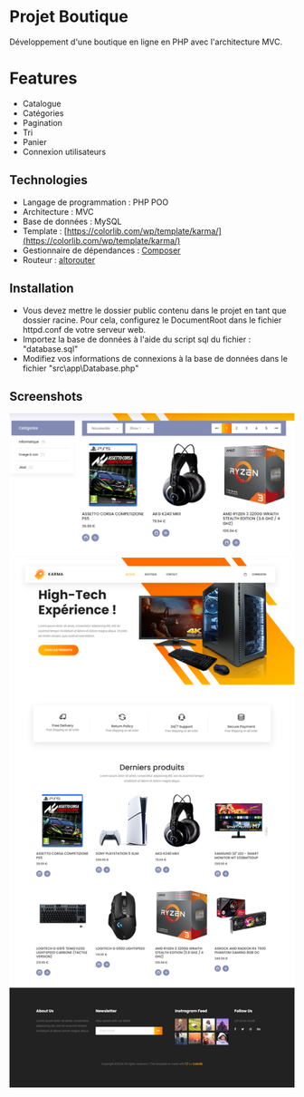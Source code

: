 # Projet Boutique
Développement d'une boutique en ligne en PHP avec l'architecture MVC.

# Features
- Catalogue
- Catégories
- Pagination
- Tri
- Panier
- Connexion utilisateurs

## Technologies
- Langage de programmation : PHP POO
- Architecture : MVC
- Base de données : MySQL
- Template : [https://colorlib.com/wp/template/karma/](https://colorlib.com/wp/template/karma/)  
- Gestionnaire de dépendances : [Composer](https://getcomposer.org/)  
- Routeur : [altorouter](https://packagist.org/packages/altorouter/altorouter)  

## Installation
- Vous devez mettre le dossier public contenu dans le projet en tant que dossier racine. Pour cela, configurez le DocumentRoot dans le fichier httpd.conf de votre serveur web.
- Importez la base de données à l'aide du script sql du fichier : "database.sql"
- Modifiez vos informations de connexions à la base de données dans le fichier "src\app\Database.php"

## Screenshots
![catalogue](https://raw.githubusercontent.com/walidbouguerra/boutique/main/screenshots/catalogue.PNG)
![accueil](https://raw.githubusercontent.com/walidbouguerra/boutique/main/screenshots/accueil.png)
